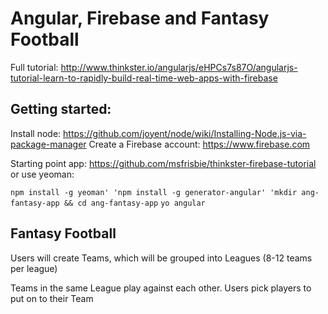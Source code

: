 Angular, Firebase and Fantasy Football
===========================

Full tutorial: http://www.thinkster.io/angularjs/eHPCs7s87O/angularjs-tutorial-learn-to-rapidly-build-real-time-web-apps-with-firebase

## Getting started:

Install node: https://github.com/joyent/node/wiki/Installing-Node.js-via-package-manager
Create a Firebase account: https://www.firebase.com 

Starting point app: https://github.com/msfrisbie/thinkster-firebase-tutorial
or use yeoman:

`npm install -g yeoman'
'npm install -g generator-angular'
'mkdir ang-fantasy-app && cd ang-fantasy-app`
`yo angular`

## Fantasy Football

Users will create Teams, which will be grouped into Leagues (8-12 teams per league)

Teams in the same League play against each other. Users pick players to put on to their Team

